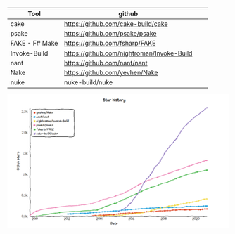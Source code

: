 | Tool           | github                                        |   |   |
|----------------|-----------------------------------------------|---|---|
| cake           | https://github.com/cake-build/cake            |   |   |
| psake          | https://github.com/psake/psake                |   |   |
| FAKE - F# Make | https://github.com/fsharp/FAKE                |   |   |
| Invoke-Build   | https://github.com/nightroman/Invoke-Build    |   |   |
| nant           | https://github.com/nant/nant                  |   |   |
| Nake           | https://github.com/yevhen/Nake                |   |   |
| nuke           | nuke-build/nuke| | |


[![](https://github.com/juwens/cheat-sheet/raw/master/dotnet/assets/build-tools-star-history_2.png)](https://star-history.t9t.io/#fsharp/FAKE&psake/psake&nant/nant&yevhen/Nake&nightroman/Invoke-Build&cake-build/cake&nuke-build/nuke)
